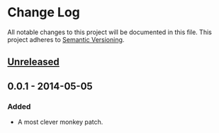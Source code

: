 # Change Log
All notable changes to this project will be documented in this file.
This project adheres to [Semantic Versioning](http://semver.org/).

## [Unreleased][unreleased]

## 0.0.1 - 2014-05-05
### Added
- A most clever monkey patch.

[unreleased]: https://github.com/olivierlacan/tapdance/compare/v0.1.0...HEAD
